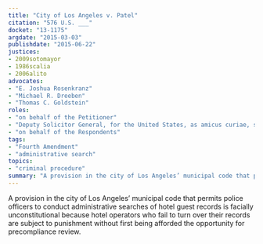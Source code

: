 ```yaml
---
title: "City of Los Angeles v. Patel"
citation: "576 U.S. ___"
docket: "13-1175"
argdate: "2015-03-03"
publishdate: "2015-06-22"
justices:
- 2009sotomayor
- 1986scalia
- 2006alito
advocates:
- "E. Joshua Rosenkranz"
- "Michael R. Dreeben"
- "Thomas C. Goldstein"
roles:
- "on behalf of the Petitioner"
- "Deputy Solicitor General, for the United States, as amicus curiae, supporting the Petitioner"
- "on behalf of the Respondents"
tags:
- "Fourth Amendment"
- "administrative search"
topics:
- "criminal procedure"
summary: "A provision in the city of Los Angeles’ municipal code that permits police officers to conduct administrative searches of hotel guest records is facially unconstitutional because hotel operators who fail to turn over their records are subject to punishment without first being afforded the opportunity for precompliance review."
---
```

A provision in the city of Los Angeles’ municipal code that permits police officers to conduct administrative searches of hotel guest records is facially unconstitutional because hotel operators who fail to turn over their records are subject to punishment without first being afforded the opportunity for precompliance review.
